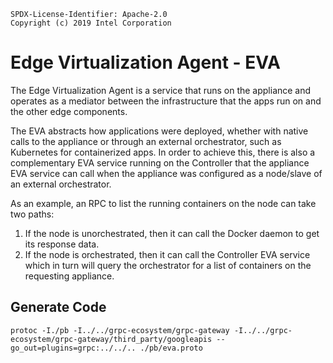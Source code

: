 ```text
SPDX-License-Identifier: Apache-2.0
Copyright (c) 2019 Intel Corporation
```

# Edge Virtualization Agent - EVA

The Edge Virtualization Agent is a service that runs on the appliance and operates
as a mediator between the infrastructure that the apps run on and the other
edge components.

The EVA abstracts how applications were deployed, whether with native calls to
the appliance or through an external orchestrator, such as Kubernetes for
containerized apps. In order to achieve this, there is also a complementary EVA
service running on the Controller that the appliance EVA service can call when
the appliance was configured as a node/slave of an external orchestrator.

As an example, an RPC to list the running containers on the node can take two
paths:

1. If the node is unorchestrated, then it can call the Docker daemon to get its
   response data.
2. If the node is orchestrated, then it can call the Controller EVA service
   which in turn will query the orchestrator for a list of containers on the
   requesting appliance.

## Generate Code

```
protoc -I./pb -I../../grpc-ecosystem/grpc-gateway -I../../grpc-ecosystem/grpc-gateway/third_party/googleapis --go_out=plugins=grpc:../../.. ./pb/eva.proto
```
